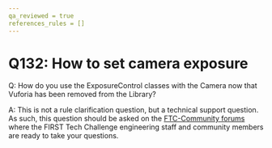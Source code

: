 ```yaml
---
qa_reviewed = true
references_rules = []
---
```


# Q132: How to set camera exposure

Q: How do you use the ExposureControl classes with the Camera now that Vuforia has been removed from the Library?

A: This is not a rule clarification question, but a technical support question. As such, this question should be asked on the [FTC-Community forums](https://ftc-community.firstinspires.org) where the FIRST Tech Challenge engineering staff and community members are ready to take your questions.